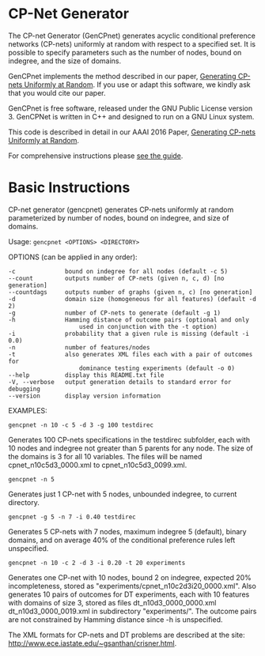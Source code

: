 # CP-Net Generator

The CP-net Generator (GenCPnet) generates acyclic conditional preference networks (CP-nets) uniformly at random with respect to a specified set. It is possible to specify parameters such as the number of nodes, bound on indegree, and the size of domains.

GenCPnet implements the method described in our paper, [Generating CP-nets Uniformly at Random](http://www.nickmattei.net/docs/gencp.pdf). If you use or adapt this software, we kindly ask that you would cite our paper. 

GenCPnet is free software, released under the GNU Public License version 3. GenCPNet is written in C++ and designed to run on a GNU Linux system. 

This code is described in detail in our AAAI 2016 Paper, [Generating CP-nets Uniformly at Random](http://www.nickmattei.net/docs/gencp.pdf).

For comprehensive instructions please [see the guide](/doc/Gencpnet_guide.pdf).

# Basic Instructions

CP-net generator (gencpnet) generates CP-nets uniformly at random parameterized by number of nodes, bound on indegree, and size of domains.

Usage: `gencpnet <OPTIONS> <DIRECTORY>`

OPTIONS (can be applied in any order):
```
-c              bound on indegree for all nodes (default -c 5)
--count         outputs number of CP-nets (given n, c, d) [no generation]
--countdags     outputs number of graphs (given n, c) [no generation]
-d              domain size (homogeneous for all features) (default -d 2)
-g              number of CP-nets to generate (default -g 1)
-h              Hamming distance of outcome pairs (optional and only 
                    used in conjunction with the -t option)
-i              probability that a given rule is missing (default -i 0.0)
-n              number of features/nodes
-t              also generates XML files each with a pair of outcomes for
                    dominance testing experiments (default -o 0)
--help          display this README.txt file
-V, --verbose   output generation details to standard error for debugging
--version       display version information
```

EXAMPLES:

```gencpnet -n 10 -c 5 -d 3 -g 100 testdirec```

Generates 100 CP-nets specifications in the testdirec subfolder, each with 10 nodes and indegree not greater than 5 parents for any node. The size of the domains is 3 for all 10 variables.  The files will be named cpnet_n10c5d3_0000.xml to cpnet_n10c5d3_0099.xml.

```gencpnet -n 5```

Generates just 1 CP-net with 5 nodes, unbounded indegree, to current directory.

```gencpnet -g 5 -n 7 -i 0.40 testdirec```

Generates 5 CP-nets with 7 nodes, maximum indegree 5 (default), binary domains, and on average 40% of the conditional preference rules left unspecified.

```gencpnet -n 10 -c 2 -d 3 -i 0.20 -t 20 experiments```

Generates one CP-net with 10 nodes, bound 2 on indegree, expected 20% incompleteness, stored as "experiments/cpnet_n10c2d3i20_0000.xml". Also generates 10 pairs of outcomes for DT experiments, each with 10 features with domains of size 3, stored as files dt_n10d3_0000_0000.xml dt_n10d3_0000_0019.xml in subdirectory "experiments/".  The outcome pairs are not constrained by Hamming distance since -h is unspecified.

The XML formats for CP-nets and DT problems are described at the site:
<http://www.ece.iastate.edu/~gsanthan/crisner.html>.
